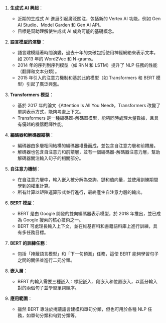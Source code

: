 
1. **生成式 AI 興起**：
   - 近期的生成式 AI 進展引起廣泛關注，包括新的 Vertex AI 功能，例如 Gen AI Studio、Model Garden 和 Gen AI API。
   - 目標是幫助理解使生成式 AI 成為可能的基礎概念。

2. **語言模型的演變**：
   - 語言建模隨著時間演變，過去十年的突破包括使用神經網絡來表示文本，如 2013 年的 Word2Vec 和 N-grams。
   - 2014 年的序列到序列模型（如 RNN 和 LSTM）提升了 NLP 任務的性能（翻譯和文本分類）。
   - 2015 年引入的注意力機制和基於此的模型（如 Transformers 和 BERT 模型）引起了廣泛興奮。

3. **Transformers 模型**：
   - 基於 2017 年的論文《Attention Is All You Need》，Transformers 改變了單詞表示方式，能夠考慮上下文。
   - Transformers 是一種編碼器-解碼器模型，能夠同時處理大量數據，且具有優越的機器翻譯性能。

4. **編碼器和解碼器結構**：
   - 編碼器由多層相同結構的編碼器堆疊而成，並包含自注意力層和前饋層。
   - 解碼器也包含自注意力和前饋層，並有一個編碼器-解碼器注意力層，幫助解碼器關注輸入句子的相關部分。

5. **自注意力機制**：
   - 在自注意力層中，輸入嵌入被分解為查詢、鍵和值向量，並使用訓練期間學到的權重計算。
   - 所有計算以矩陣運算形式並行進行，最終產生自注意力層的輸出。

6. **BERT 模型**：
   - BERT 是由 Google 開發的雙向編碼器表示模型，於 2018 年推出，並已成為 Google 搜索的核心技術之一。
   - BERT 可處理長輸入上下文，並在維基百科和書籍語料庫上進行訓練，具有多任務目標。

7. **BERT 的訓練任務**：
   - 包括「掩蔽語言模型」和「下一句預測」任務，這使 BERT 能夠學習句子之間的關係並進行二元分類。

8. **嵌入層**：
   - BERT 的輸入需要三種嵌入：標記嵌入、段嵌入和位置嵌入，以區分輸入對的兩個句子並學習單詞順序。

9. **應用範圍**：
   - 雖然 BERT 專注於掩蔽語言建模和單句分類，但也可用於各種 NLP 任務，如單句分類和句對分類等。

